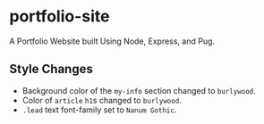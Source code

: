 # portfolio-site
A Portfolio Website built Using Node, Express, and Pug.

## Style Changes

* Background color of the `my-info` section changed to `burlywood`.
* Color of `article` `h1`s changed to `burlywood`.
* `.lead` text font-family set to `Nanum Gothic`.

